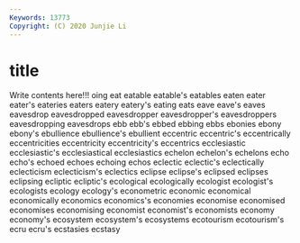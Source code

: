 ```yaml
---
Keywords: 13773
Copyright: (C) 2020 Junjie Li
---
```


# title

Write contents here!!!
oing 
eat 
eatable 
eatable's 
eatables
eaten 
eater 
eater's 
eateries 
eaters 
eatery 
eatery's 
eating 
eats 
eave
eave's 
eaves 
eavesdrop 
eavesdropped 
eavesdropper 
eavesdropper's 
eavesdroppers 
eavesdropping 
eavesdrops 
ebb
ebb's 
ebbed 
ebbing 
ebbs 
ebonies 
ebony 
ebony's 
ebullience 
ebullience's 
ebullient
eccentric 
eccentric's 
eccentrically 
eccentricities 
eccentricity 
eccentricity's 
eccentrics 
ecclesiastic 
ecclesiastic's 
ecclesiastical
ecclesiastics 
echelon 
echelon's 
echelons 
echo 
echo's 
echoed 
echoes 
echoing 
echos
eclectic 
eclectic's 
eclectically 
eclecticism 
eclecticism's 
eclectics 
eclipse 
eclipse's 
eclipsed 
eclipses
eclipsing 
ecliptic 
ecliptic's 
ecological 
ecologically 
ecologist 
ecologist's 
ecologists 
ecology 
ecology's
econometric 
economic 
economical 
economically 
economics 
economics's 
economies 
economise 
economised 
economises
economising 
economist 
economist's 
economists 
economy 
economy's 
ecosystem 
ecosystem's 
ecosystems 
ecotourism
ecotourism's 
ecru 
ecru's 
ecstasies 
ecstasy 
